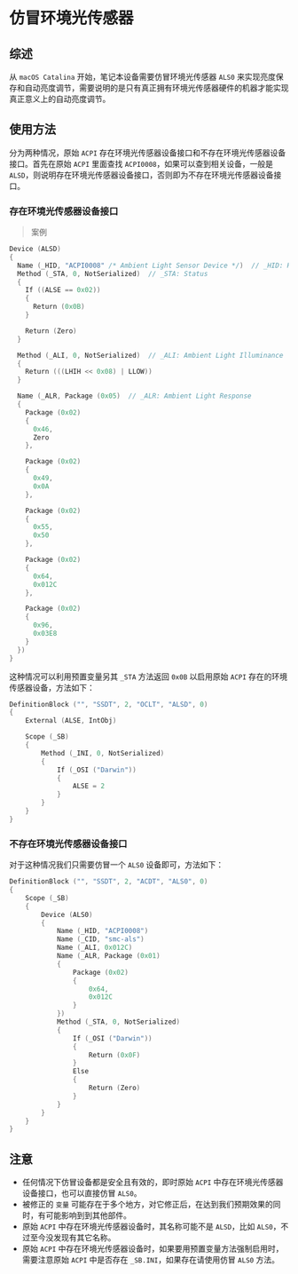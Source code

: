 # 仿冒环境光传感器

## 综述

从 `macOS Catalina` 开始，笔记本设备需要仿冒环境光传感器 `ALS0` 来实现亮度保存和自动亮度调节，需要说明的是只有真正拥有环境光传感器硬件的机器才能实现真正意义上的自动亮度调节。

## 使用方法

分为两种情况，原始 `ACPI` 存在环境光传感器设备接口和不存在环境光传感器设备接口。首先在原始 `ACPI` 里面查找 `ACPI0008`，如果可以查到相关设备，一般是 `ALSD`，则说明存在环境光传感器设备接口，否则即为不存在环境光传感器设备接口。

### 存在环境光传感器设备接口

> 案例

```swift
Device (ALSD)
{
  Name (_HID, "ACPI0008" /* Ambient Light Sensor Device */)  // _HID: Hardware ID
  Method (_STA, 0, NotSerialized)  // _STA: Status
  {
    If ((ALSE == 0x02))
    {
      Return (0x0B)
    }

    Return (Zero)
  }

  Method (_ALI, 0, NotSerialized)  // _ALI: Ambient Light Illuminance
  {
    Return (((LHIH << 0x08) | LLOW))
  }

  Name (_ALR, Package (0x05)  // _ALR: Ambient Light Response
  {
    Package (0x02)
    {
      0x46, 
      Zero
    }, 

    Package (0x02)
    {
      0x49, 
      0x0A
    }, 

    Package (0x02)
    {
      0x55, 
      0x50
    }, 

    Package (0x02)
    {
      0x64, 
      0x012C
    }, 

    Package (0x02)
    {
      0x96, 
      0x03E8
    }
  })
}
```

这种情况可以利用预置变量另其 `_STA` 方法返回 `0x0B` 以启用原始 `ACPI` 存在的环境传感器设备，方法如下：

```swift
DefinitionBlock ("", "SSDT", 2, "OCLT", "ALSD", 0)
{
    External (ALSE, IntObj)

    Scope (_SB)
    {
        Method (_INI, 0, NotSerialized)
        {
            If (_OSI ("Darwin"))
            {
                ALSE = 2
            }
        }
    }
}
```

### 不存在环境光传感器设备接口

对于这种情况我们只需要仿冒一个 `ALS0` 设备即可，方法如下：

```swift
DefinitionBlock ("", "SSDT", 2, "ACDT", "ALS0", 0)
{
    Scope (_SB)
    {
        Device (ALS0)
        {
            Name (_HID, "ACPI0008")
            Name (_CID, "smc-als")
            Name (_ALI, 0x012C)
            Name (_ALR, Package (0x01)
            {
                Package (0x02)
                {
                    0x64, 
                    0x012C
                }
            })
            Method (_STA, 0, NotSerialized)
            {
                If (_OSI ("Darwin"))
                {
                    Return (0x0F)
                }
                Else
                {
                    Return (Zero)
                }
            }
        }
    }
}
```

## 注意

- 任何情况下仿冒设备都是安全且有效的，即时原始 `ACPI` 中存在环境光传感器设备接口，也可以直接仿冒 `ALS0`。
- 被修正的 `变量` 可能存在于多个地方，对它修正后，在达到我们预期效果的同时，有可能影响到到其他部件。
- 原始 `ACPI` 中存在环境光传感器设备时，其名称可能不是 `ALSD`，比如 `ALS0`，不过至今没发现有其它名称。
- 原始 `ACPI` 中存在环境光传感器设备时，如果要用预置变量方法强制启用时，需要注意原始 `ACPI` 中是否存在 `_SB.INI`，如果存在请使用仿冒 `ALS0` 方法。
